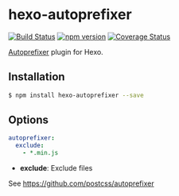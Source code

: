 # hexo-autoprefixer

[![Build Status](https://travis-ci.org/hexojs/hexo-autoprefixer.svg?branch=master)](https://travis-ci.org/hexojs/hexo-autoprefixer) [![npm version](https://badge.fury.io/js/hexo-autoprefixer.svg)](https://badge.fury.io/js/hexo-autoprefixer) [![Coverage Status](https://coveralls.io/repos/hexojs/hexo-autoprefixer/badge.svg?branch=master&service=github)](https://coveralls.io/github/hexojs/hexo-autoprefixer?branch=master)

[Autoprefixer] plugin for Hexo.

## Installation

``` bash
$ npm install hexo-autoprefixer --save
```

## Options

``` yaml
autoprefixer:
  exclude:
    - *.min.js
```

- **exclude**: Exclude files

See <https://github.com/postcss/autoprefixer>

[Autoprefixer]: https://github.com/postcss/autoprefixer